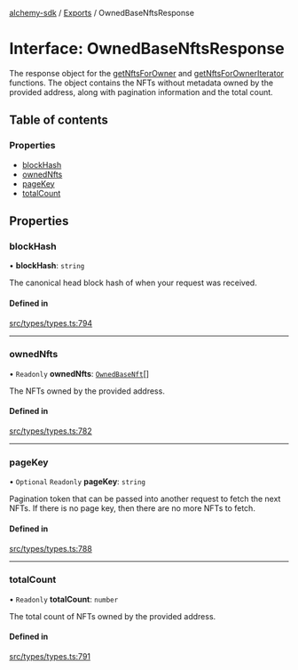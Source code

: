 [alchemy-sdk](../README.md) / [Exports](../modules.md) / OwnedBaseNftsResponse

# Interface: OwnedBaseNftsResponse

The response object for the [getNftsForOwner](../classes/NftNamespace.md#getnftsforowner) and
[getNftsForOwnerIterator](../classes/NftNamespace.md#getnftsforowneriterator) functions. The object contains the NFTs
without metadata owned by the provided address, along with pagination
information and the total count.

## Table of contents

### Properties

- [blockHash](OwnedBaseNftsResponse.md#blockhash)
- [ownedNfts](OwnedBaseNftsResponse.md#ownednfts)
- [pageKey](OwnedBaseNftsResponse.md#pagekey)
- [totalCount](OwnedBaseNftsResponse.md#totalcount)

## Properties

### blockHash

• **blockHash**: `string`

The canonical head block hash of when your request was received.

#### Defined in

[src/types/types.ts:794](https://github.com/alchemyplatform/alchemy-sdk-js/blob/a8bc079/src/types/types.ts#L794)

___

### ownedNfts

• `Readonly` **ownedNfts**: [`OwnedBaseNft`](OwnedBaseNft.md)[]

The NFTs owned by the provided address.

#### Defined in

[src/types/types.ts:782](https://github.com/alchemyplatform/alchemy-sdk-js/blob/a8bc079/src/types/types.ts#L782)

___

### pageKey

• `Optional` `Readonly` **pageKey**: `string`

Pagination token that can be passed into another request to fetch the next
NFTs. If there is no page key, then there are no more NFTs to fetch.

#### Defined in

[src/types/types.ts:788](https://github.com/alchemyplatform/alchemy-sdk-js/blob/a8bc079/src/types/types.ts#L788)

___

### totalCount

• `Readonly` **totalCount**: `number`

The total count of NFTs owned by the provided address.

#### Defined in

[src/types/types.ts:791](https://github.com/alchemyplatform/alchemy-sdk-js/blob/a8bc079/src/types/types.ts#L791)
